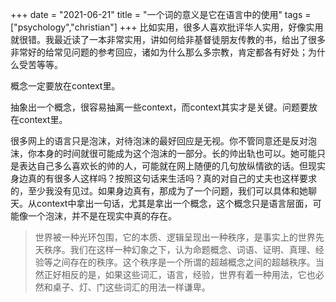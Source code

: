 +++ 
date = "2021-06-21"
title = "一个词的意义是它在语言中的使用"
tags = ["psychology","christian"]
+++
比如实用，很多人喜欢批评华人实用，好像实用就很错。我最近读了一本非常实用，讲如何给非基督徒朋友传教的书，给出了很多非常好的给常见问题的参考回应，诸如为什么那么多宗教，肯定都各有好处；为什么受苦等等。

概念一定要放在context里。

抽象出一个概念，很容易抽离一些context，而context其实才是关键。问题要放在context里。

很多网上的语言只是泡沫，对待泡沫的最好回应是无视。你不管同意还是反对泡沫，你本身的时间就很可能成为这个泡沫的一部分。长的帅出轨也可以。她可能只是表达自己多么喜欢长的帅的人，可能就在网上随便的几句放纵情欲的话。但现实身边真的有很多人这样吗？按照这句话来生活吗？真的对自己的丈夫也这样要求的，至少我没有见过。如果身边真有，那成为了一个问题，我们可以具体和她聊天。从context中拿出一句话，尤其是拿出一个概念，这个概念只是语言层面，可能像一个泡沫，并不是在现实中真的存在。

> 世界被一种光环包围，它的本质、逻辑呈现出一种秩序，是事实上的世界先天秩序。我们在这样一种幻象之下，认为命题概念、词语、证明、真理、经验等之间存在的秩序。这个秩序是一个所谓的超越概念之间的超越秩序。当然正好相反的是，如果这些词汇，语言，经验，世界有着一种用法，它也必然和桌子、灯、门这些词汇的用法一样谦卑。

